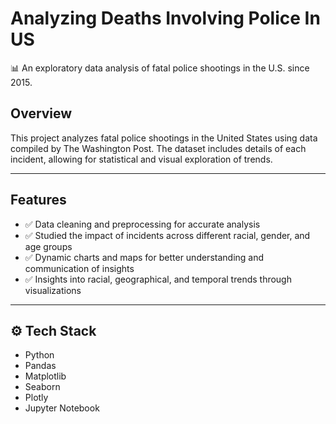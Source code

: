 # Analyzing Deaths Involving Police In US
📊 An exploratory data analysis of fatal police shootings in the U.S. since 2015.

## Overview
This project analyzes fatal police shootings in the United States using data compiled by The Washington Post. The dataset includes details of each incident, allowing for statistical and visual exploration of trends.

---

## Features
- ✅ Data cleaning and preprocessing for accurate analysis
- ✅ Studied the impact of incidents across different racial, gender, and age groups
- ✅ Dynamic charts and maps for better understanding and communication of insights
- ✅ Insights into racial, geographical, and temporal trends through visualizations

---

## ⚙️ Tech Stack
- Python
- Pandas
- Matplotlib
- Seaborn
- Plotly
- Jupyter Notebook
